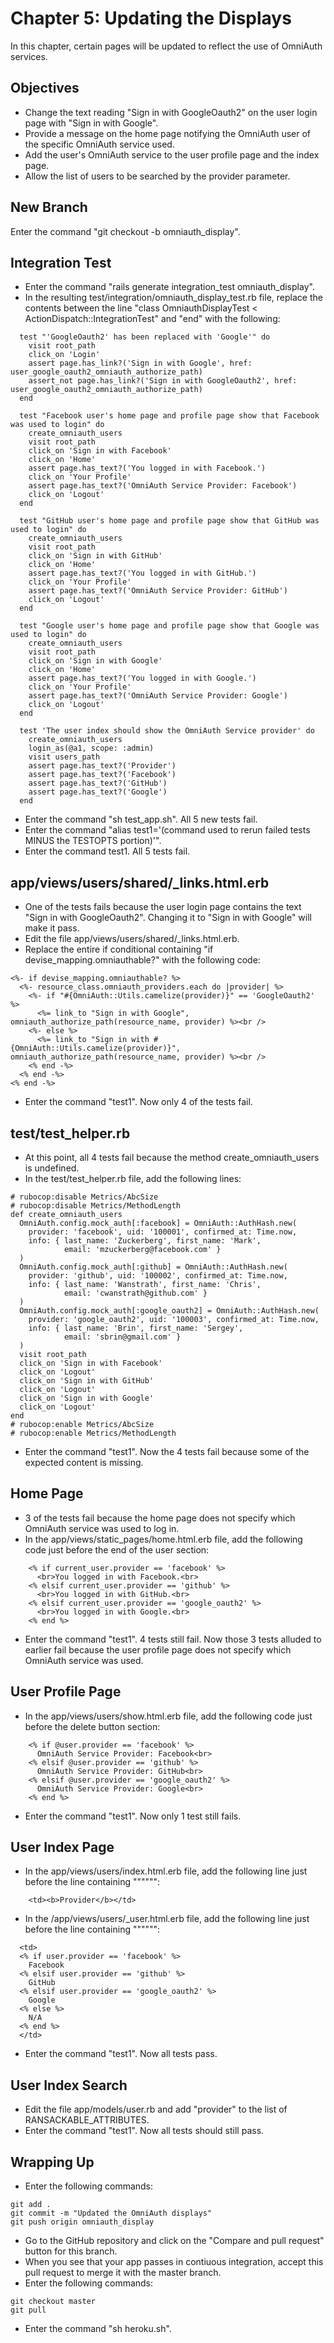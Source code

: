 # Chapter 5: Updating the Displays

In this chapter, certain pages will be updated to reflect the use of OmniAuth services.

## Objectives
* Change the text reading "Sign in with GoogleOauth2" on the user login page with "Sign in with Google".
* Provide a message on the home page notifying the OmniAuth user of the specific OmniAuth service used.
* Add the user's OmniAuth service to the user profile page and the index page.
* Allow the list of users to be searched by the provider parameter.

## New Branch
Enter the command "git checkout -b omniauth_display".

## Integration Test
* Enter the command "rails generate integration_test omniauth_display".
* In the resulting test/integration/omniauth_display_test.rb file, replace the contents between the line "class OmniauthDisplayTest < ActionDispatch::IntegrationTest" and "end" with the following:
```
  test "'GoogleOauth2' has been replaced with 'Google'" do
    visit root_path
    click_on 'Login'
    assert page.has_link?('Sign in with Google', href: user_google_oauth2_omniauth_authorize_path)
    assert_not page.has_link?('Sign in with GoogleOauth2', href: user_google_oauth2_omniauth_authorize_path)
  end

  test "Facebook user's home page and profile page show that Facebook was used to login" do
    create_omniauth_users
    visit root_path
    click_on 'Sign in with Facebook'
    click_on 'Home'
    assert page.has_text?('You logged in with Facebook.')
    click_on 'Your Profile'
    assert page.has_text?('OmniAuth Service Provider: Facebook')
    click_on 'Logout'
  end

  test "GitHub user's home page and profile page show that GitHub was used to login" do
    create_omniauth_users
    visit root_path
    click_on 'Sign in with GitHub'
    click_on 'Home'
    assert page.has_text?('You logged in with GitHub.')
    click_on 'Your Profile'
    assert page.has_text?('OmniAuth Service Provider: GitHub')
    click_on 'Logout'
  end

  test "Google user's home page and profile page show that Google was used to login" do
    create_omniauth_users
    visit root_path
    click_on 'Sign in with Google'
    click_on 'Home'
    assert page.has_text?('You logged in with Google.')
    click_on 'Your Profile'
    assert page.has_text?('OmniAuth Service Provider: Google')
    click_on 'Logout'
  end

  test 'The user index should show the OmniAuth Service provider' do
    create_omniauth_users
    login_as(@a1, scope: :admin)
    visit users_path
    assert page.has_text?('Provider')
    assert page.has_text?('Facebook')
    assert page.has_text?('GitHub')
    assert page.has_text?('Google')
  end
```
* Enter the command "sh test_app.sh".  All 5 new tests fail.
* Enter the command "alias test1='(command used to rerun failed tests MINUS the TESTOPTS portion)'".
* Enter the command test1.  All 5 tests fail.

## app/views/users/shared/_links.html.erb
* One of the tests fails because the user login page contains the text "Sign in with GoogleOauth2".  Changing it to "Sign in with Google" will make it pass.
* Edit the file app/views/users/shared/_links.html.erb.
* Replace the entire if conditional containing "if devise_mapping.omniauthable?" with the following code:
```
<%- if devise_mapping.omniauthable? %>
  <%- resource_class.omniauth_providers.each do |provider| %>
    <%- if "#{OmniAuth::Utils.camelize(provider)}" == 'GoogleOauth2' %>
      <%= link_to "Sign in with Google", omniauth_authorize_path(resource_name, provider) %><br />
    <%- else %>
      <%= link_to "Sign in with #{OmniAuth::Utils.camelize(provider)}", omniauth_authorize_path(resource_name, provider) %><br />
    <% end -%>
  <% end -%>
<% end -%>
```
* Enter the command "test1".  Now only 4 of the tests fail.

## test/test_helper.rb
* At this point, all 4 tests fail because the method create_omniauth_users is undefined.
* In the test/test_helper.rb file, add the following lines:
```
# rubocop:disable Metrics/AbcSize
# rubocop:disable Metrics/MethodLength
def create_omniauth_users
  OmniAuth.config.mock_auth[:facebook] = OmniAuth::AuthHash.new(
    provider: 'facebook', uid: '100001', confirmed_at: Time.now,
    info: { last_name: 'Zuckerberg', first_name: 'Mark',
            email: 'mzuckerberg@facebook.com' }
  )
  OmniAuth.config.mock_auth[:github] = OmniAuth::AuthHash.new(
    provider: 'github', uid: '100002', confirmed_at: Time.now,
    info: { last_name: 'Wanstrath', first_name: 'Chris',
            email: 'cwanstrath@github.com' }
  )
  OmniAuth.config.mock_auth[:google_oauth2] = OmniAuth::AuthHash.new(
    provider: 'google_oauth2', uid: '100003', confirmed_at: Time.now,
    info: { last_name: 'Brin', first_name: 'Sergey',
            email: 'sbrin@gmail.com' }
  )
  visit root_path
  click_on 'Sign in with Facebook'
  click_on 'Logout'
  click_on 'Sign in with GitHub'
  click_on 'Logout'
  click_on 'Sign in with Google'
  click_on 'Logout'
end
# rubocop:enable Metrics/AbcSize
# rubocop:enable Metrics/MethodLength
```
* Enter the command "test1".  Now the 4 tests fail because some of the expected content is missing.

## Home Page
* 3 of the tests fail because the home page does not specify which OmniAuth service was used to log in.
* In the app/views/static_pages/home.html.erb file, add the following code just before the end of the user section:
```
    <% if current_user.provider == 'facebook' %>
      <br>You logged in with Facebook.<br>
    <% elsif current_user.provider == 'github' %>
      <br>You logged in with GitHub.<br>
    <% elsif current_user.provider == 'google_oauth2' %>
      <br>You logged in with Google.<br>
    <% end %>
```
* Enter the command "test1".  4 tests still fail.  Now those 3 tests alluded to earlier fail because the user profile page does not specify which OmniAuth service was used.

## User Profile Page
* In the app/views/users/show.html.erb file, add the following code just before the delete button section:
```
    <% if @user.provider == 'facebook' %>
      OmniAuth Service Provider: Facebook<br>
    <% elsif @user.provider == 'github' %>
      OmniAuth Service Provider: GitHub<br>
    <% elsif @user.provider == 'google_oauth2' %>
      OmniAuth Service Provider: Google<br>
    <% end %>
```
* Enter the command "test1".  Now only 1 test still fails.

## User Index Page
* In the app/views/users/index.html.erb file, add the following line just before the line containing """</tr>""":
```
    <td><b>Provider</b></td>
```
* In the /app/views/users/_user.html.erb file, add the following line just before the line containing """</tr>""":
```
  <td>
  <% if user.provider == 'facebook' %>
    Facebook
  <% elsif user.provider == 'github' %>
    GitHub
  <% elsif user.provider == 'google_oauth2' %>
    Google
  <% else %>
    N/A
  <% end %>
  </td>
```
* Enter the command "test1".  Now all tests pass.

## User Index Search
* Edit the file app/models/user.rb and add "provider" to the list of RANSACKABLE_ATTRIBUTES.
* Enter the command "test1".  Now all tests should still pass.

## Wrapping Up
* Enter the following commands:
```
git add .
git commit -m "Updated the OmniAuth displays"
git push origin omniauth_display
```
* Go to the GitHub repository and click on the "Compare and pull request" button for this branch.
* When you see that your app passes in contiuous integration, accept this pull request to merge it with the master branch.
* Enter the following commands:
```
git checkout master
git pull
```
* Enter the command "sh heroku.sh".
